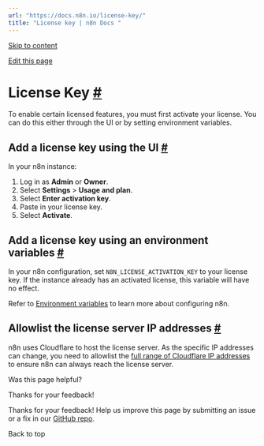 ```yaml
---
url: "https://docs.n8n.io/license-key/"
title: "License key | n8n Docs "
---
```


[Skip to content](https://docs.n8n.io/license-key/#license-key)

[Edit this page](https://github.com/n8n-io/n8n-docs/edit/main/docs/license-key.md "Edit this page")

# License Key [\#](https://docs.n8n.io/license-key/\#license-key "Permanent link")

To enable certain licensed features, you must first activate your license. You can do this either through the UI or by setting environment variables.

## Add a license key using the UI [\#](https://docs.n8n.io/license-key/\#add-a-license-key-using-the-ui "Permanent link")

In your n8n instance:

1. Log in as **Admin** or **Owner**.
2. Select **Settings** \> **Usage and plan**.
3. Select **Enter activation key**.
4. Paste in your license key.
5. Select **Activate**.

## Add a license key using an environment variables [\#](https://docs.n8n.io/license-key/\#add-a-license-key-using-an-environment-variables "Permanent link")

In your n8n configuration, set `N8N_LICENSE_ACTIVATION_KEY` to your license key. If the instance already has an activated license, this variable will have no effect.

Refer to [Environment variables](https://docs.n8n.io/hosting/configuration/configuration-methods/) to learn more about configuring n8n.

## Allowlist the license server IP addresses [\#](https://docs.n8n.io/license-key/\#allowlist-the-license-server-ip-addresses "Permanent link")

n8n uses Cloudflare to host the license server. As the specific IP addresses can change, you need to allowlist the [full range of Cloudflare IP addresses](https://www.cloudflare.com/ips/) to ensure n8n can always reach the license server.

Was this page helpful?






Thanks for your feedback!






Thanks for your feedback! Help us improve this page by submitting an issue or a fix in our [GitHub repo](https://github.com/n8n-io/n8n-docs).


Back to top